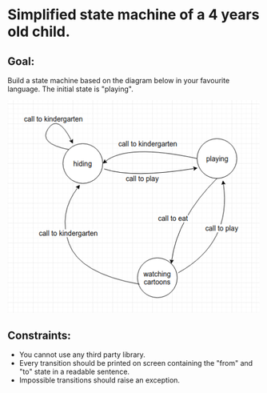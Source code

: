 # Simplified state machine of a 4 years old child.

## Goal:
Build a state machine based on the diagram below in your favourite language.
The initial state is "playing".

![States](states.png?raw=true "States")

## Constraints:
* You cannot use any third party library.
* Every transition should be printed on screen containing the "from" and "to" state in a readable sentence.
* Impossible transitions should raise an exception.
